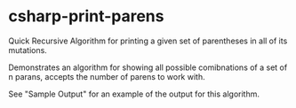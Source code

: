 # csharp-print-parens
Quick Recursive Algorithm for printing a given set of parentheses in all of its mutations. 

Demonstrates an algorithm for showing all possible comibnations of a set of n parans, accepts the number of parens to work with. 

See "Sample Output" for an example of the output for this algorithm. 
